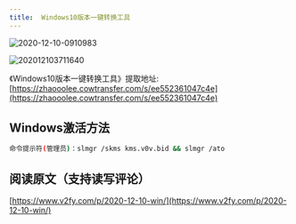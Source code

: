 ```yaml
---
title:  Windows10版本一键转换工具
---
```




![2020-12-10-0910983](https://www.v2fy.com/asset/0i/jikemiji/jikemiji-md/2020-12-10-win.assets/2020-12-10-0910983.png)

![202012103711640](https://www.v2fy.com/asset/0i/jikemiji/jikemiji-md/2020-12-10-win.assets/202012103711640.png)



《Windows10版本一键转换工具》提取地址: [https://zhaooolee.cowtransfer.com/s/ee552361047c4e](https://zhaooolee.cowtransfer.com/s/ee552361047c4e)



## Windows激活方法



```sh
命令提示符(管理员)：slmgr /skms kms.v0v.bid && slmgr /ato
```





## 阅读原文（支持读写评论）

[https://www.v2fy.com/p/2020-12-10-win/](https://www.v2fy.com/p/2020-12-10-win/)



